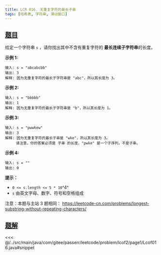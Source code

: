 ```yaml
---
title: LCR 016. 无重复字符的最长子串
tags: [哈希表, 字符串, 滑动窗口]
---
```



## [题目](https://leetcode.cn/problems/wtcaE1/)
给定一个字符串 `s` ，请你找出其中不含有重复字符的 **最长连续子字符串**的长度。

**示例 1:**

    输入: s = "abcabcbb"
    输出: 3 
    解释: 因为无重复字符的最长子字符串是 "abc"，所以其长度为 3。

**示例 2:**

    输入: s = "bbbbb"
    输出: 1
    解释: 因为无重复字符的最长子字符串是 "b"，所以其长度为 1。

**示例 3:**

    输入: s = "pwwkew"
    输出: 3
    解释: 因为无重复字符的最长子串是 "wke"，所以其长度为 3。
         请注意，你的答案必须是 子串 的长度，"pwke" 是一个子序列，不是子串。

**示例 4:**

```
输入: s = ""
输出: 0
```

**提示：**

* `0 <= s.length <= 5 * 10`^4^
* `s` 由英文字母、数字、符号和空格组成

注意：本题与主站 3 题相同： <https://leetcode-cn.com/problems/longest-substring-without-repeating-characters/>


## [题解](https://github.com/PasseRR/JavaLeetCode/blob/master/src/main/java/com/gitee/passerr/leetcode/problem/lcof2/page1/Lcof016.java)

<<< @/../src/main/java/com/gitee/passerr/leetcode/problem/lcof2/page1/Lcof016.java#snippet
